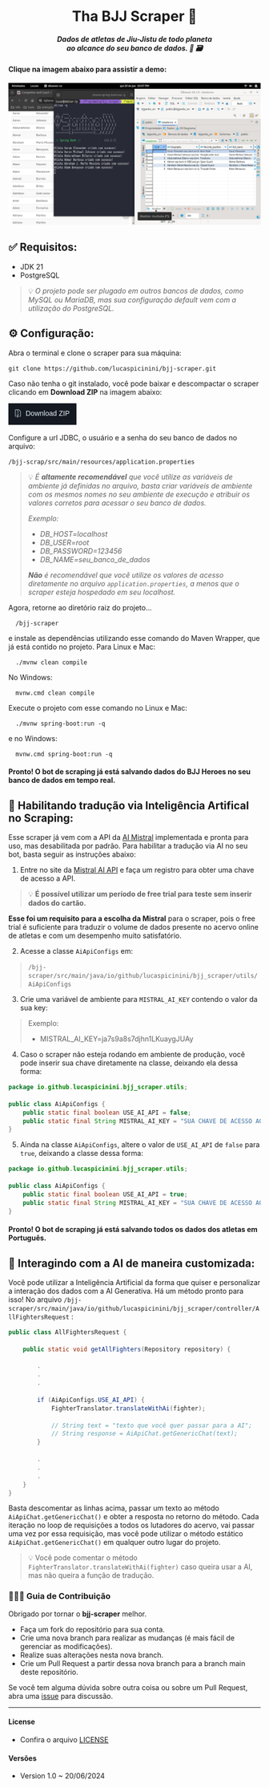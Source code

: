 <h1 align="center">Tha BJJ Scraper 🥋</h1>

<h4 align="center">
<em>Dados de atletas de Jiu-Jistu de todo planeta</em>
<br>
<em>ao alcance do seu banco de dados. 🎣 🗃️</em>
</h4>

#### Clique na imagem abaixo para assistir a demo:

[![Assista a demo](.readme-assets/img.png)](https://youtu.be/UQqTsonjP0c)


✅ Requisitos:
-------------------

- JDK 21
- PostgreSQL

> 💡 *O projeto pode ser plugado em outros bancos de dados, como MySQL ou MariaDB, mas sua configuração default vem com
> a utilização do PostgreSQL.*

⚙️ Configuração:
-------------------

Abra o terminal e clone o scraper para sua máquina:

    git clone https://github.com/lucaspicinini/bjj-scraper.git

Caso não tenha o git instalado, você pode baixar e descompactar o scraper clicando em **Download ZIP** na imagem abaixo:

[![Zip download Link](.readme-assets/img_01.png)](https://github.com/lucaspicinini/bjj-scraper/archive/refs/heads/main.zip)

Configure a url JDBC, o usuário e a senha do seu banco de dados no arquivo:

    /bjj-scrap/src/main/resources/application.properties

> 💡 *É **altamente recomendável** que você utilize as variáveis de ambiente já definidas no arquivo, basta criar variáveis de
> ambiente com os mesmos nomes no seu ambiente de execução e atribuir os valores corretos para acessar o seu banco de dados.*
> 
> *Exemplo:*
> - *DB_HOST=localhost*
> - *DB_USER=root*
> - *DB_PASSWORD=123456*
> - *DB_NAME=seu_banco_de_dados*
> 
> ***Não** é recomendável que você utilize os valores de acesso diretamente no arquivo `application.properties`, a menos*
> *que o scraper esteja hospedado em seu localhost.*

Agora, retorne ao diretório raiz do projeto...

      /bjj-scraper

e instale as dependências utilizando esse comando do Maven Wrapper, que já está contido no projeto. Para Linux e Mac:

      ./mvnw clean compile

No Windows:

      mvnw.cmd clean compile

Execute o projeto com esse comando no Linux e Mac:

      ./mvnw spring-boot:run -q

e no Windows:

      mvnw.cmd spring-boot:run -q

#### Pronto! O bot de scraping já está salvando dados do BJJ Heroes no seu banco de dados em tempo real.

🤖 Habilitando tradução via Inteligência Artifical no Scraping:
-------------------

Esse scraper já vem com a API da [AI Mistral](https://chat.mistral.ai/chat) implementada e pronta para uso, mas desabilitada por padrão. Para habilitar
a tradução via AI no seu bot, basta seguir as instruções abaixo:

1) Entre no site da [Mistral AI API](https://console.mistral.ai/) e faça um registro para obter uma chave de acesso a API.

> 💡 **É possível utilizar um período de free trial para teste sem inserir dados do cartão.**
 
**Esse foi um requisito para a escolha da Mistral** para o scraper, pois o free trial é suficiente para traduzir o volume de dados presente no acervo online de atletas e com um desempenho muito satisfatório.

2) Acesse a classe `AiApiConfigs` em:

> `/bjj-scraper/src/main/java/io/github/lucaspicinini/bjj_scraper/utils/AiApiConfigs`

3) Crie uma variável de ambiente para `MISTRAL_AI_KEY` contendo o valor da sua key:

> Exemplo:
> - MISTRAL_AI_KEY=ja7s9a8s7djhn1LKuaygJUAy

4) Caso o scraper não esteja rodando em ambiente de produção, você pode inserir sua chave diretamente na classe, deixando ela dessa forma:

```java
package io.github.lucaspicinini.bjj_scraper.utils;

public class AiApiConfigs {
    public static final boolean USE_AI_API = false;
    public static final String MISTRAL_AI_KEY = "SUA CHAVE DE ACESSO AQUI";
}
```

5) Ainda na classe `AiApiConfigs`, altere o valor de `USE_AI_API` de `false` para `true`, deixando a classe dessa forma:

```java
package io.github.lucaspicinini.bjj_scraper.utils;

public class AiApiConfigs {
    public static final boolean USE_AI_API = true;
    public static final String MISTRAL_AI_KEY = "SUA CHAVE DE ACESSO AQUI";
}
```

#### Pronto! O bot de scraping já está salvando todos os dados dos atletas em Português.

🤖 Interagindo com a AI de maneira customizada:
-------------------

Você pode utilizar a Inteligência Artificial da forma que quiser e personalizar a interação dos dados com a AI Generativa. Há um método pronto para isso!
No arquivo `/bjj-scraper/src/main/java/io/github/lucaspicinini/bjj_scraper/controller/AllFightersRequest` :

```java
public class AllFightersRequest {

    public static void getAllFighters(Repository repository) {
      
        .
        .
        .

        if (AiApiConfigs.USE_AI_API) {
            FighterTranslator.translateWithAi(fighter);

            // String text = "texto que você quer passar para a AI";
            // String response = AiApiChat.getGenericChat(text);
        }

        .
        .
        .
    }
}
```

Basta descomentar as linhas acima, passar um texto ao método `AiApiChat.getGenericChat()` e obter a resposta no retorno do método. Cada iteração no loop de requisições a todos os lutadores do acervo, vai passar uma vez por essa requisição, mas você pode utilizar o método estático `AiApiChat.getGenericChat()` em qualquer outro lugar do projeto.

> 💡 Você pode comentar o método `FighterTranslator.translateWithAi(fighter)` caso queira usar a AI, mas não queira a função de tradução.

### 💁🏽‍♂️ Guia de Contribuição

Obrigado por tornar o **bjj-scraper** melhor.

- Faça um fork do repositório para sua conta.
- Crie uma nova branch para realizar as mudanças (é mais fácil de gerenciar as modificações).
- Realize suas alterações nesta nova branch.
- Crie um Pull Request a partir dessa nova branch para a branch main deste repositório.

Se você tem alguma dúvida sobre outra coisa ou sobre um Pull Request, abra uma [issue](https://github.com/lucaspicinini/bjj-scraper/issues) para discussão.

<hr>

#### License

- Confira o arquivo [LICENSE](https://github.com/lucaspicinini/bjj-scraper/blob/main/LICENSE)

#### Versões

* Version 1.0 ~ 20/06/2024

